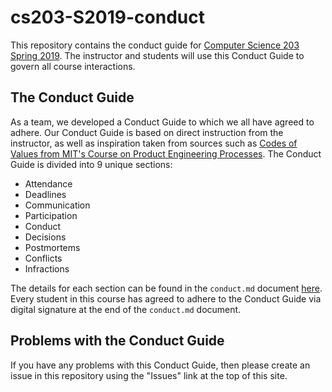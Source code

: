 # cs203-S2019-conduct

This repository contains the conduct guide for [Computer Science 203 Spring
2019](https://www.gregorykapfhammer.com/teaching/cs203S2019/). The instructor
and students will use this Conduct Guide to govern all course interactions.

## The Conduct Guide

As a team, we developed a Conduct Guide to which we all have agreed to adhere.
Our Conduct Guide is based on direct instruction from the instructor, as well as
inspiration taken from sources such as [Codes of Values from MIT's Course on
Product Engineering
Processes](http://web.mit.edu/2.009/www/codeOfEthics/codeOfEthics.html).
The Conduct Guide is divided into 9 unique sections:

* Attendance
* Deadlines
* Communication
* Participation
* Conduct
* Decisions
* Postmortems
* Conflicts
* Infractions

The details for each section can be found in the `conduct.md` document
[here](conduct.md). Every student in this course has agreed to adhere to the
Conduct Guide via digital signature at the end of the `conduct.md` document.

## Problems with the Conduct Guide

If you have any problems with this Conduct Guide, then please create an issue
in this repository using the "Issues" link at the top of this site.

